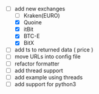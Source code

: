 - [ ] add new exchanges 
  - [ ] Kraken(EURO)
  - [x] Quoine
  - [x] itBit
  - [x] BTC-E
  - [x] BitX
- [ ] add ts to returned data ( price )
- [ ] move URLs into config file
- [ ] refactor formatter
- [ ] add thread support
- [ ] add example using threads
- [ ] add support for python3
